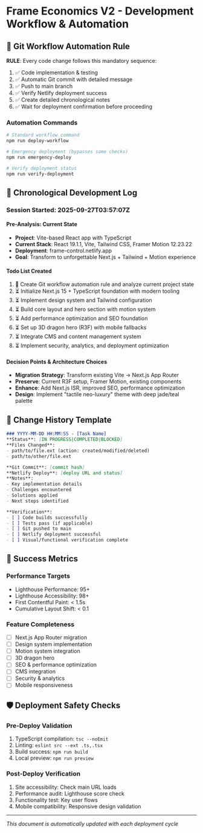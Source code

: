 # Frame Economics V2 - Development Workflow & Automation

## 🚀 Git Workflow Automation Rule

**RULE**: Every code change follows this mandatory sequence:
1. ✅ Code implementation & testing
2. ✅ Automatic Git commit with detailed message
3. ✅ Push to main branch
4. ✅ Verify Netlify deployment success
5. ✅ Create detailed chronological notes
6. ✅ Wait for deployment confirmation before proceeding

### Automation Commands

```bash
# Standard workflow command
npm run deploy-workflow

# Emergency deployment (bypasses some checks)
npm run emergency-deploy

# Verify deployment status
npm run verify-deployment
```

## 📝 Chronological Development Log

### Session Started: 2025-09-27T03:57:07Z

#### Pre-Analysis: Current State
- **Project**: Vite-based React app with TypeScript
- **Current Stack**: React 19.1.1, Vite, Tailwind CSS, Framer Motion 12.23.22
- **Deployment**: frame-control.netlify.app
- **Goal**: Transform to unforgettable Next.js + Tailwind + Motion experience

#### Todo List Created
1. 🔄 Create Git workflow automation rule and analyze current project state
2. ⏳ Initialize Next.js 15 + TypeScript foundation with modern tooling
3. ⏳ Implement design system and Tailwind configuration
4. ⏳ Build core layout and hero section with motion system
5. ⏳ Add performance optimization and SEO foundation
6. ⏳ Set up 3D dragon hero (R3F) with mobile fallbacks
7. ⏳ Integrate CMS and content management system
8. ⏳ Implement security, analytics, and deployment optimization

#### Decision Points & Architecture Choices
- **Migration Strategy**: Transform existing Vite → Next.js App Router
- **Preserve**: Current R3F setup, Framer Motion, existing components
- **Enhance**: Add Next.js ISR, improved SEO, performance optimization
- **Design**: Implement "tactile neo-luxury" theme with deep jade/teal palette

## 🔄 Change History Template

```markdown
### YYYY-MM-DD HH:MM:SS - [Task Name]
**Status**: [IN PROGRESS|COMPLETED|BLOCKED]
**Files Changed**: 
- path/to/file.ext (action: created/modified/deleted)
- path/to/other/file.ext

**Git Commit**: [commit hash]
**Netlify Deploy**: [deploy URL and status]
**Notes**: 
- Key implementation details
- Challenges encountered
- Solutions applied
- Next steps identified

**Verification**:
- [ ] Code builds successfully
- [ ] Tests pass (if applicable)
- [ ] Git pushed to main
- [ ] Netlify deployment successful
- [ ] Visual/functional verification complete
```

## 🎯 Success Metrics

### Performance Targets
- Lighthouse Performance: 95+
- Lighthouse Accessibility: 98+
- First Contentful Paint: < 1.5s
- Cumulative Layout Shift: < 0.1

### Feature Completeness
- [ ] Next.js App Router migration
- [ ] Design system implementation
- [ ] Motion system integration
- [ ] 3D dragon hero
- [ ] SEO & performance optimization
- [ ] CMS integration
- [ ] Security & analytics
- [ ] Mobile responsiveness

## 🛡️ Deployment Safety Checks

### Pre-Deploy Validation
1. TypeScript compilation: `tsc --noEmit`
2. Linting: `eslint src --ext .ts,.tsx`
3. Build success: `npm run build`
4. Local preview: `npm run preview`

### Post-Deploy Verification
1. Site accessibility: Check main URL loads
2. Performance audit: Lighthouse score check
3. Functionality test: Key user flows
4. Mobile compatibility: Responsive design validation

---

*This document is automatically updated with each deployment cycle*